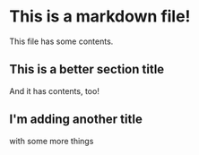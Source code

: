 # This is a markdown file!

This file has some contents.

## This is a better section title

And it has contents, too!

## I'm adding another title

with some more things
